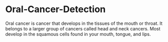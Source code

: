 # Oral-Cancer-Detection

Oral cancer is cancer that develops in the tissues of the mouth or throat. It belongs to a larger group of cancers called head and neck cancers. Most develop in the squamous cells found in your mouth, tongue, and lips.
